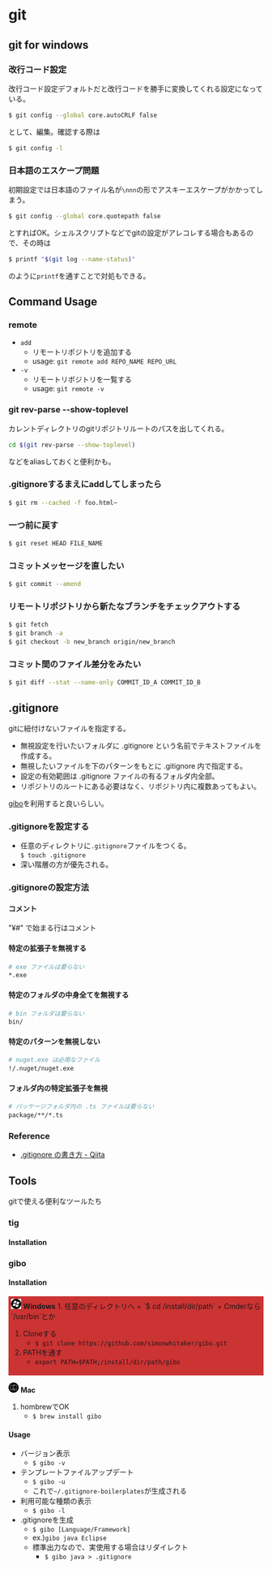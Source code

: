 # git
## git for windows
### 改行コード設定
改行コード設定デフォルトだと改行コードを勝手に変換してくれる設定になっている。
```bash
$ git config --global core.autoCRLF false
```
として、編集。確認する際は
```bash
$ git config -l
```
### 日本語のエスケープ問題
初期設定では日本語のファイル名が`\nnn`の形でアスキーエスケープがかかってしまう。
```bash
$ git config --global core.quotepath false
```
とすればOK。シェルスクリプトなどでgitの設定がアレコレする場合もあるので、その時は
```bash
$ printf "$(git log --name-status)"
```
のように`printf`を通すことで対処もできる。

## Command Usage
### remote
- `add`
	* リモートリポジトリを追加する
	* usage: `git remote add REPO_NAME REPO_URL`
- `-v`
	* リモートリポジトリを一覧する
	* usage: `git remote -v`

### git rev-parse --show-toplevel
カレントディレクトリのgitリポジトリルートのパスを出してくれる。
```bash
cd $(git rev-parse --show-toplevel)
```
などをaliasしておくと便利かも。

### .gitignoreするまえにaddしてしまったら
```bash
$ git rm --cached -f foo.html~
```
### 一つ前に戻す
```bash
$ git reset HEAD FILE_NAME
```

### コミットメッセージを直したい
```bash
$ git commit --amend
```

### リモートリポジトリから新たなブランチをチェックアウトする
```bash
$ git fetch
$ git branch -a
$ git checkout -b new_branch origin/new_branch
```

### コミット間のファイル差分をみたい
```bash
$ git diff --stat --name-only COMMIT_ID_A COMMIT_ID_B
```

## .gitignore
gitに紐付けないファイルを指定する。
- 無視設定を行いたいフォルダに .gitignore という名前でテキストファイルを作成する。
- 無視したいファイルを下のパターンをもとに .gitignore 内で指定する。
- 設定の有効範囲は .gitignore ファイルの有るフォルダ内全部。
- リポジトリのルートにある必要はなく、リポジトリ内に複数あってもよい。

[gibo](#gibo)を利用すると良いらしい。

### .gitignoreを設定する
- 任意のディレクトリに`.gitignore`ファイルをつくる。  
`$ touch .gitignore`
- 深い階層の方が優先される。

### .gitignoreの設定方法
#### コメント
"¥#" で始まる行はコメント
#### 特定の拡張子を無視する
```bash
# exe ファイルは要らない
*.exe
```
#### 特定のフォルダの中身全てを無視する
```bash
# bin フォルダは要らない
bin/
```
#### 特定のパターンを無視しない
```bash
# nuget.exe は必用なファイル
!/.nuget/nuget.exe
```
#### フォルダ内の特定拡張子を無視
```bash
# パッケージフォルダ内の .ts ファイルは要らない
package/**/*.ts
```
### Reference
- [.gitignore の書き方 - Qiita](http://qiita.com/inabe49/items/16ee3d9d1ce68daa9fff)

## Tools
gitで使える便利なツールたち
### tig
#### Installation

### gibo
####  Installation
<div style="background-color: #c33; padding: 5px">
<img src="../99.images/icon_windows_bkc.png" width="20"> <strong>Windows</strong>
1. 任意のディレクトリへ
	+ `$ cd /install/dir/path`
	+ Cmderなら`/usr/bin`とか

1. Cloneする
	+ `$ git clone https://github.com/simonwhitaker/gibo.git`
1. PATHを通す
	+ `export PATH=$PATH;/install/dir/path/gibo`
</div>

<img src="../99.images/icon_mac_bkc.png" width="20"> <strong>Mac</strong>
1. hombrewでOK
	+ `$ brew install gibo`

#### Usage
- バージョン表示
	+ `$ gibo -v`
- テンプレートファイルアップデート
	+ `$ gibo -u`
	+ これで`~/.gitignore-boilerplates`が生成される
- 利用可能な種類の表示
	+ `$ gibo -l`
- .gitignoreを生成
	+ `$ gibo [Language/Framework]`
	+ ex.)`gibo java Eclipse`
	+ 標準出力なので、実使用する場合はリダイレクト
		* `$ gibo java > .gitignore`

